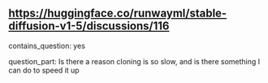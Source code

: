 ## https://huggingface.co/runwayml/stable-diffusion-v1-5/discussions/116

contains_question: yes

question_part: Is there a reason cloning is so slow, and is there something I can do to speed it up